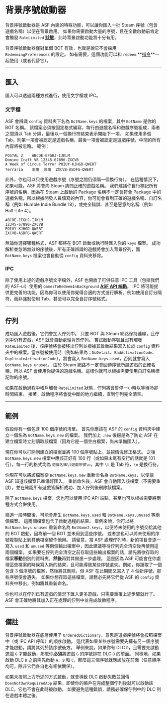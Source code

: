 # 背景序號啟動器

背景序號啟動器是 ASF 內建的特殊功能，可以讓你匯入一批 Steam 序號（包含遊戲名稱）以便在背景啟用。 如果你需要啟動大量的序號，且在全數啟動前肯定會觸發 `RateLimited` **[狀態](https://github.com/JustArchiNET/ArchiSteamFarm/wiki/FAQ-zh-TW#啟用遊戲序號時的狀態是什麼意思)**，此時背景啟動功能將十分有用。

背景序號啟動器僅對單個 BOT 有效，也就是說它不會採用 `RedeemingPreferences` 的設定。 如有需要，這個功能可以和 `redeem` **[指令](https://github.com/JustArchiNET/ArchiSteamFarm/wiki/Commands-zh-TW)**一起使用（或者代替它）。

* * *

## 匯入

匯入可以透過兩種方式進行，使用文字檔或 IPC。

### 文字檔

ASF 會辨識 `config` 資料夾下名為 `BotName.keys` 的檔案，其中 `BotName` 是你的 BOT 名稱。 該檔案必須按固定格式編寫，每行由遊戲名稱和遊戲序號組成，兩者之間須以 Tab 分隔，最後以一個換行符結束表示開始下一項。 如果使用多個 Tab，則第一項會被認定是遊戲名稱，最後一項會被認定是遊戲序號，中間的所有內容將被忽略。 範例：

```text
POSTAL 2	ABCDE-EFGHJ-IJKLM
Domino Craft VR	12345-67890-ZXCVB
A Week of Circus Terror	POIUY-KJHGD-QWERT
Terraria	忽略	忽略	ZXCVB-ASDFG-QWERT
```

此外，你也可以只使用遊戲序號（序號之間仍須隔一個換行符）。 在這種情況下，如果可能，ASF 將會向 Steam 詢問正確的遊戲名稱。 我們建議你自行標記所有序號的名稱，因為在 Steam 上啟動的 Package 名稱不一定會符合 Package 中的遊戲名稱，所以根據開發人員填寫的內容，你可能會看到正確的遊戲名稱、自訂名稱（例如 Humble Indie Bundle 18），或完全錯誤、甚至是惡意的名稱（例如 Half-Life 4）。

```text
ABCDE-EFGHJ-IJKLM
12345-67890-ZXCVB
POIUY-KJHGD-QWERT
ZXCVB-ASDFG-QWERT
```

無論你選擇哪種格式，ASF 都將在 BOT 啟動或執行時匯入你的 `keys` 檔案。 成功解析並忽略無效的序號後，所有正確辨識的遊戲將會加入背景佇列，而 `BotName.keys` 檔案也會自動從 `config` 資料夾移除。

### IPC

除了使用上述的遊戲序號文字檔外，ASF 也開放了可供任意 IPC 工具（包括我們的 ASF-ui）使用的 `GamesToRedeemInBackground` **[ASF API 端點](https://github.com/JustArchiNET/ArchiSteamFarm/wiki/IPC-zh-TW#asf-api)**。 IPC 將可能提供更完善的功能，因為你可以使用你覺得合適的方式進行解析。例如使用自訂分隔符，而非強制使用 Tab，甚至可以完全自訂序號格式。

* * *

## 佇列

成功匯入遊戲後，它們會加入佇列中。 只要 BOT 與 Steam 網路保持連線，且佇列中仍有遊戲，ASF 就會自動處理背景佇列。 嘗試啟動序號且沒有觸發 `RateLimited` 後，該序號將會被移出佇列並根據其啟動結果寫入位於 `config` 資料夾中的檔案。當序號被使用時（例如結果為：`NoDetail`、`BadActivationCode`、`DuplicateActivationCode`），將會寫入 `BotName.keys.used`，否則就會寫入 `BotName.keys.unused`。 由於 Steam 網路不一定會回傳序號所屬遊戲的正確名稱，所以 ASF 會使用你提供的遊戲名稱。這樣你就可以根據需要使用自訂名稱標記你的序號。

如果在啟動過程中帳戶觸發 `RateLimited` 狀態，佇列將會暫停一小時以等待冷卻時間結束。 接著，啟動程序將會從中斷的地方繼續，直到佇列完全清空。

* * *

## 範例

假設你有一個包含 100 個序號的清單。 首先你應該在 ASF 的 `config` 資料夾中建立一個名為 `BotName.keys.new` 的檔案。 我們加上 `.new` 後綴是為了防止 ASF 在建立檔案時立刻讀取該檔案（因為它是一個空白檔案，尚未準備匯入）。

現在你可以打開剛建立的檔案並將 100 個序號貼上，並視情況修正格式。 之後 `BotName.keys.new` 檔案中應該正好有 100 行（或如果末尾有空行的話就是 101 行），每一行的格式均為 `遊戲名稱\t遊戲序號\n`，其中 `\t` 是 Tab 符，`\n` 是換行符。

你現在可以將該檔案從 `BotName.keys.new` 重新命名為 `BotName.keys`，以便讓 ASF 知道該檔案已準備好匯入。 重新命名後，ASF 會自動匯入該檔案（不需要重啟），並在確認所有遊戲皆解析成功、加入佇列後刪除該檔案。

除了 `BotName.keys` 檔案，您也可以使用 IPC API 端點，甚至也可以根據需要將兩種方式合併使用。

經過一段時間後，可能會產生 `BotName.keys.used` 和 `BotName.keys.unused` 等兩個檔案。 這兩個檔案包含了啟動過程的結果。 舉例來說，你可以將 `BotName.keys.unused` 重新命名為 `BotName2.keys`，以便將未使用的序號交給其他的 BOT 啟動，因為前一個 BOT 並未用到這些序號。 或者您也可以將未使用的序號複製貼上到其他檔案留作他用。 請留意，當 ASF 處理佇列時，新的項目會逐一寫入 `used` 和 `unused` 等兩個輸出檔案中，因此建議等待佇列完全清空後再使用這兩個檔案。 如果要在佇列完全清空之前存取這些輸出檔案的話，請先將欲存取的檔案**移動**到別的資料夾，**然後**再對其做進一步處理。 這是因為 ASF 可能會在你處理這些檔案的時候寫入新的結果，且可能導致某些序號遺失。例如，你讀取了一個包含 3 個序號的檔案，然後將其刪除，但 ASF 在此期間又寫入了 4 個新序號，那些序號便會遺失。 如果你想存取這些檔案，請務必先將它們從 ASF 的 `config` 資料夾中移出，例如將其重新命名。

你也可以在佇列已有遊戲的情況下匯入更多遊戲，只需要重覆上述步驟就行了。 ASF 會正確地將其加入正在處理的佇列中並完成啟動程序。

* * *

## 備註

背景序號啟動器在底層使用了 `OrderedDictionary`，意思是遊戲序號將會按照檔案中（或 IPC API 呼叫）的順序啟動。 這代表如果某些序號需要先擁有另一個序號才能啟動，請將其列於該序號後方。 舉例來說，如果你有 DLC `D`，且需要先啟動遊戲 `G` 才能啟動，那麼你**必須**將遊戲 `G` 的序號排在 DLC `D` 的前面。 同樣地，如果啟動 DLC `D` 之前需先啟動 `A`、`B` 和 `C`，那麼這三個序號就應該放在前面（任意順序均可，除非它們各自也有相依關係）。

如果未按照上方所述的方式啟動，就會導致 DLC 啟動失敗並回傳 `DoesNotOwnRequiredApp` 結果，即使你的帳戶在完成整個佇列後就可以啟動該 DLC，它也不會在此時被啟動。 如要避免這種錯誤，請務必確保佇列中的 DLC 列在遊戲本體之後。